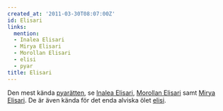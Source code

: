 ```yaml
---
created_at: '2011-03-30T08:07:00Z'
id: Elisari
links:
  mention:
  - Inalea Elisari
  - Mirya Elisari
  - Morollan Elisari
  - elisi
  - pyar
title: Elisari
---
```


Den mest kända [pyarätten], se [Inalea Elisari], [Morollan Elisari] samt [Mirya Elisari]. De är även
kända för det enda alviska ölet [elisi].

  [pyarätten]: pyar
  [Inalea Elisari]: Inalea_Elisari
  [Morollan Elisari]: Morollan_Elisari
  [Mirya Elisari]: Mirya_Elisari
  [elisi]: elisi
